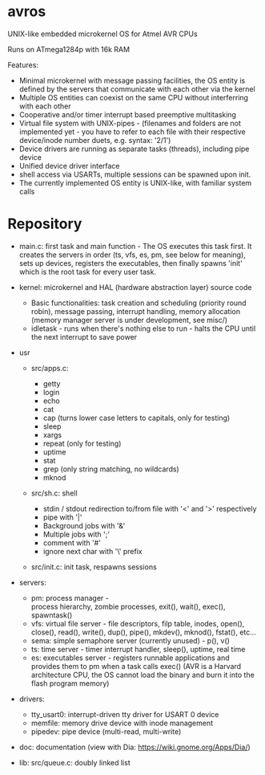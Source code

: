 # avros

UNIX-like embedded microkernel OS for Atmel AVR CPUs

Runs on ATmega1284p with 16k RAM

Features:
- Minimal microkernel with message passing facilities, the OS entity is defined by the servers that communicate with each other via the kernel
- Multiple OS entities can coexist on the same CPU without interferring with each other
- Cooperative and/or timer interrupt based preemptive multitasking
- Virtual file system with UNIX-pipes - (filenames and folders are not implemented yet - you have to refer to each file with their respective device/inode number duets, e.g. syntax: '2/1')
- Device drivers are running as separate tasks (threads), including pipe device
- Unified device driver interface
- shell access via USARTs, multiple sessions can be spawned upon init.
- The currently implemented OS entity is UNIX-like, with familiar system calls 


Repository
==========

* main.c: first task and main function - 
    The OS executes this task first. It creates the servers in
    order (ts, vfs, es, pm, see below for meaning), sets up devices,
    registers the executables, then finally spawns 'init' which
    is the root task for every user task.

* kernel: microkernel and HAL (hardware abstraction layer) source code 
    * Basic functionalities: task creation and scheduling (priority round
      robin), message passing, interrupt handling, memory allocation
      (memory manager server is under development, see misc/)
    * idletask - runs when there's nothing else to run - halts the CPU until
      the next interrupt to save power
    

* usr
    * src/apps.c:
        * getty
        * login
        * echo
        * cat
        * cap (turns lower case letters to capitals, only for testing)
        * sleep
        * xargs
        * repeat (only for testing)
        * uptime
        * stat
        * grep (only string matching, no wildcards)
        * mknod

    * src/sh.c: shell
        * stdin / stdout redirection to/from file with '<' and '>' respectively
        * pipe with '|'
        * Background jobs with '&'
        * Multiple jobs with ';'
        * comment with '#'
        * ignore next char with '\\' prefix

    * src/init.c: init task, respawns sessions

* servers:
    * pm: process manager -  
        process hierarchy, zombie processes, exit(), wait(), exec(), spawntask()
    * vfs: virtual file server - 
        file descriptors, filp table, inodes, open(), close(), read(), write(),
        dup(), pipe(), mkdev(), mknod(), fstat(), etc...
    * sema: simple semaphore server (currently unused) - p(), v()
    * ts: time server - timer interrupt handler, 
        sleep(), uptime, real time
    * es: executables server - 
        registers runnable applications and provides them to pm when a
        task calls exec() (AVR is a Harvard architecture CPU, the OS cannot
        load the binary and burn it into the flash program memory)

* drivers:
    * tty_usart0: interrupt-driven tty driver for USART 0 device
    * memfile: memory drive device with inode management
    * pipedev: pipe device (multi-read, multi-write)

* doc: documentation (view with Dia: https://wiki.gnome.org/Apps/Dia/)

* lib:
    src/queue.c: doubly linked list


    
